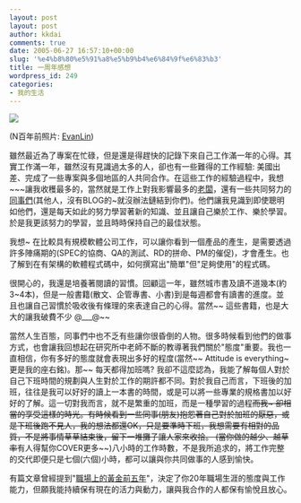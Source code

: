 ```yaml
---
layout: post
layout: post
author: kkdai
comments: true
date: 2005-06-27 16:57:10+00:00
slug: '%e4%b8%80%e5%91%a8%e5%b9%b4%e6%84%9f%e6%83%b3'
title: 一周年感想
wordpress_id: 249
categories:
- 我的生活
---
```


![](http://www.evanlin.com/image/my.jpg)

(N百年前照片: [EvanLin](http://www.evanlin.com))

雖然最近為了專案在忙碌，但是還是得趕快的記錄下來自己工作滿一年的心得。其實工作滿一年，雖然沒有見識過太多的人，卻也有一些難得的工作經驗: 美國出差、完成了一些專案與多個地區的人共同合作。在這些工作的經驗過程中，我想~~~讓我收穫最多的，當然就是工作上對我影響最多的[老闆](http://baby.homeip.net/patrick/)，還有一些共同努力的[同事們](http://spaces.msn.com/members/arischen/)(其他人，沒有BLOG的~就沒辦法鏈結到你們)。他們讓我見識到即使聰明如他們，還是每天如此的努力學習著新的知識、並且讓自己樂於工作、樂於學習。於是我更該努力的學習，並且時時保持自己的最佳狀態。

我想~ 在比較具有規模軟體公司工作，可以讓你看到一個產品的產生，是需要透過許多陣痛期的(SPEC的協商、QA的測試、RD的拼命、PM的催促)，才會產生。也了解到在有架構的軟體程式碼中，如何撰寫出"簡單"但"足夠使用"的程式碼。

很開心的，我還是培養著閱讀的習慣。回顧這一年，雖然城市書及讀不道幾本(約3~4本)，但是一般書籍(散文、企管專書、小書)到是每週都會有讀書的進度。並且也讓自己習慣於吸收後有條理的來表達自己的心得。當然~~ 這些書籍，也是大大的讓我破費不少 @___@~~

當然人生百態，同事們中也不乏有些讓你很昏倒的人物。很多時候看到他們的做事方式，也會讓我回想起在研究所中老師不斷的教導著我們關於"態度"重要。我也一直相信，你有多好的態度就會表現出多好的程度(當然~~ Attitude is everything~ 更是我的座右銘)。那~~ 每天都得加班嗎? 我卻不這麼認為，我能了解每個人對於自己下班時間的規劃與人生對於工作的期許都不同。對於我自己而言，下班後的加班，往往是我可以好好的讀上一本書的時間，或是可以將一些專業的規格書加以好好的了解。這一切對我而言，就不是繁重的加班，而是一種學習的過程~~而我~ 卻相當的享受這樣的時光。有時候看到一些同事(朋友)抱怨著自己對於加班的厭惡，或是下班後跑不見人，我的想法都還OK，只是要準時下班，我想需要有相對的品質，不是將事情草草結束後，留下一堆攤子讓人家來收拾。 (當你做的越少、越草率~~有人得幫你COVER更多~~)八小時的工作時數，不是我所追求的，將工作完整的交代即便只是七個(六個)小時，都可以讓與你共同做事的人感到愉快。

有篇文章曾經提到"[職場上的黃金前五年](http://www.cheers.com.tw/content/048/048080.asp)"，決定了你20年職場生涯的態度與工作能力，但願我能持續保有現在的活力與動力，讓與我合作的人都保有愉悅且放心。
